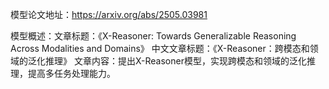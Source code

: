 模型论文地址：https://arxiv.org/abs/2505.03981

模型概述：文章标题：《X-Reasoner: Towards Generalizable Reasoning Across Modalities and Domains》
中文文章标题：《X-Reasoner：跨模态和领域的泛化推理》
文章内容：提出X-Reasoner模型，实现跨模态和领域的泛化推理，提高多任务处理能力。
